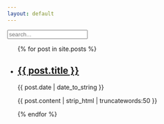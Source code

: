 ```yaml
---
layout: default
---
```


<!-- Html Elements for Search -->
<div id="search-container">
<input type="text" class="form-control" id="search-input" placeholder="search...">
  <div class="s-result" >
    <ul id="results-container"></ul>
  </div>
</div>

<!-- Script pointing to search-script.js -->
<script src="./js/search.js" type="text/javascript"></script>

<!-- Configuration -->
<script>
SimpleJekyllSearch({
  searchInput: document.getElementById('search-input'),
  resultsContainer: document.getElementById('results-container'),
  json: '/search.json',
})
</script>

<!-- Posts -->
<div style="z-index:-1">
  <ul id="posts">
    {% for post in site.posts %}
      <li>
        <h2><a href="{% if site.baseurl == "/" %}{{ post.url }}{% else %}{{ post.url | prepend: site.baseurl }}{% endif %}">{{ post.title }}</a></h2>
      <time datetime="{{ post.date | date_to_xmlschema }}" class="by-line">{{ post.date | date_to_string }}</time>
        <p style="text-align:justify">{{ post.content | strip_html | truncatewords:50 }}</p>
      </li>
    {% endfor %}

  </ul>
</div>
